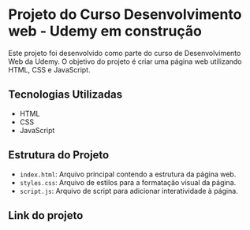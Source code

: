 # Projeto do Curso Desenvolvimento web - Udemy em construção



Este projeto foi desenvolvido como parte do curso de Desenvolvimento Web da Udemy. O objetivo do projeto é criar uma página web utilizando HTML, CSS e JavaScript.

## Tecnologias Utilizadas

- HTML
- CSS
- JavaScript

## Estrutura do Projeto

- `index.html`: Arquivo principal contendo a estrutura da página web.
- `styles.css`: Arquivo de estilos para a formatação visual da página.
- `script.js`: Arquivo de script para adicionar interatividade à página.


## Link do projeto
